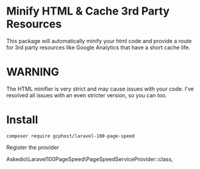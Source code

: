 # Minify HTML & Cache 3rd Party Resources
This package will automatically minify your html code and provide a route for 3rd party resources like Google Analytics that have a short cache life.

# WARNING
The HTML minifier is very strict and may cause issues with your code. I've resolved all issues with an even stricter version, so you can too.

# Install

    composer require gcphost/laravel-100-page-speed
  

Register the provider

   Askedio\Laravel100PageSpeed\PageSpeedServiceProvider::class,
